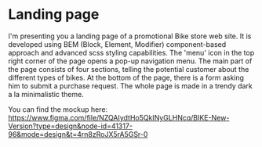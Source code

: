 # Landing page

I'm presenting you a landing page of a promotional Bike store web site.
It is developed using BEM (Block, Element, Modifier) component-based approach and advanced scss styling capabilities.
The 'menu' icon in the top right corner of the page opens a pop-up navigation menu.
The main part of the page consists of four sections, telling the potential customer about the different types of bikes.
At the bottom of the page, there is a form asking him to submit a purchase request.
The whole page is made in a trendy dark a la minimalistic theme.

You can find the mockup here:
https://www.figma.com/file/NZQAIydtHo5QkINyGLHNcq/BIKE-New-Version?type=design&node-id=41317-96&mode=design&t=4rn8zRoJX5rA5GSr-0
